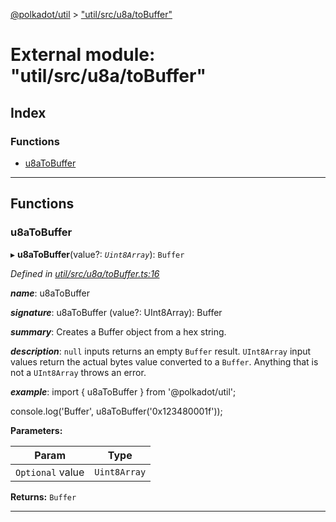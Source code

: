 [@polkadot/util](../README.md) > ["util/src/u8a/toBuffer"](../modules/_util_src_u8a_tobuffer_.md)

# External module: "util/src/u8a/toBuffer"

## Index

### Functions

* [u8aToBuffer](_util_src_u8a_tobuffer_.md#u8atobuffer)

---

## Functions

<a id="u8atobuffer"></a>

###  u8aToBuffer

▸ **u8aToBuffer**(value?: *`Uint8Array`*): `Buffer`

*Defined in [util/src/u8a/toBuffer.ts:16](https://github.com/polkadot-js/util/blob/7550b44/packages/util/src/u8a/toBuffer.ts#L16)*

*__name__*: u8aToBuffer

*__signature__*: u8aToBuffer (value?: UInt8Array): Buffer

*__summary__*: Creates a Buffer object from a hex string.

*__description__*: `null` inputs returns an empty `Buffer` result. `UInt8Array` input values return the actual bytes value converted to a `Buffer`. Anything that is not a `UInt8Array` throws an error.

*__example__*: import { u8aToBuffer } from '@polkadot/util';

console.log('Buffer', u8aToBuffer('0x123480001f'));

**Parameters:**

| Param | Type |
| ------ | ------ |
| `Optional` value | `Uint8Array` |

**Returns:** `Buffer`

___

